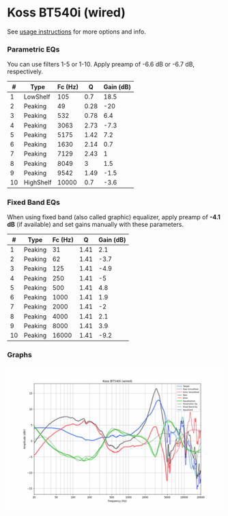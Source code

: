 # Koss BT540i (wired)
See [usage instructions](https://github.com/jaakkopasanen/AutoEq#usage) for more options and info.

### Parametric EQs
You can use filters 1-5 or 1-10. Apply preamp of -6.6 dB or -6.7 dB, respectively.

|   # | Type      |   Fc (Hz) |    Q |   Gain (dB) |
|-----|-----------|-----------|------|-------------|
|   1 | LowShelf  |       105 | 0.7  |        18.5 |
|   2 | Peaking   |        49 | 0.28 |       -20   |
|   3 | Peaking   |       532 | 0.78 |         6.4 |
|   4 | Peaking   |      3063 | 2.73 |        -7.3 |
|   5 | Peaking   |      5175 | 1.42 |         7.2 |
|   6 | Peaking   |      1630 | 2.14 |         0.7 |
|   7 | Peaking   |      7129 | 2.43 |         1   |
|   8 | Peaking   |      8049 | 3    |         1.5 |
|   9 | Peaking   |      9542 | 1.49 |        -1.5 |
|  10 | HighShelf |     10000 | 0.7  |        -3.6 |

### Fixed Band EQs
When using fixed band (also called graphic) equalizer, apply preamp of **-4.1 dB** (if available) and set gains manually with these parameters.

|   # | Type    |   Fc (Hz) |    Q |   Gain (dB) |
|-----|---------|-----------|------|-------------|
|   1 | Peaking |        31 | 1.41 |         2.1 |
|   2 | Peaking |        62 | 1.41 |        -3.7 |
|   3 | Peaking |       125 | 1.41 |        -4.9 |
|   4 | Peaking |       250 | 1.41 |        -5   |
|   5 | Peaking |       500 | 1.41 |         4.8 |
|   6 | Peaking |      1000 | 1.41 |         1.9 |
|   7 | Peaking |      2000 | 1.41 |        -2   |
|   8 | Peaking |      4000 | 1.41 |         2.1 |
|   9 | Peaking |      8000 | 1.41 |         3.9 |
|  10 | Peaking |     16000 | 1.41 |        -9.2 |

### Graphs
![](./Koss%20BT540i%20(wired).png)
